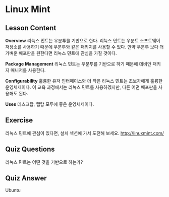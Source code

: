 # Linux Mint

## Lesson Content

<b>Overview</b>
리눅스 민트는 우분투를 기반으로 한다. 리눅스 민트는 우분트 소프트웨어 저장소를 사용하기 때문에 우분투와 같은 패키지를 사용할 수 있다. 만약 우분투 보다 더 가벼운 배포판을 원한다면 리눅스 민트에 관심을 가질 것이다. 

<b>Package Management</b>
리눅스 민트는 우분투를 기반으로 하기 때문에 데비안 패키지 매니저를 사용한다.

<b>Configurability</b>
훌륭한 유저 인터페이스와 더 작은 리눅스 민트는 초보자에게 훌륭한 운영체제이다. 이 교육 과정에서는 리눅스 민트를 사용하겠지만, 다른 어떤 배포판을 사용해도 된다. 

<b>Uses</b>
데스크탑, 랩탑 모두에 좋은 운영체제이다. 

## Exercise

 리눅스 민트에 관심이 있다면, 설치 섹션에 가서 도전해 보세요. <a href='http://linuxmint.com/'>http://linuxmint.com/</a>

## Quiz Questions

리눅스 민트는 어떤 것을 기반으로 하는가?

## Quiz Answer

Ubuntu
